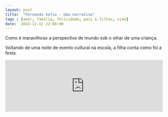 ```yaml
---
layout: post
title:  "Fernanda Sofia - Uma narrativa"
tags : [amor, família, felicidade, pais & filhos, vida]
date:  2018-11-11 22:00:00
---
```


Como é maravilhoso a perspectiva de mundo sob o olhar de uma criança. 

Voltando de uma noite de evento cultural na escola, a filha conta como foi a festa.

<iframe width="100%" height="166" scrolling="no" frameborder="no" allow="autoplay" src="https://w.soundcloud.com/player/?url=https%3A//api.soundcloud.com/tracks/528375849&color=%23ff5500&auto_play=false&hide_related=false&show_comments=true&show_user=true&show_reposts=false&show_teaser=true"></iframe>